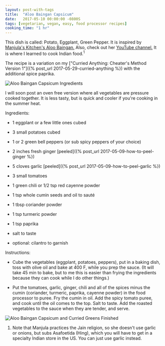 ```yaml
---
layout: post-with-tags
title:  "Aloo Baingan Capsicum"
date:   2017-05-10 00:00:00 -0800S
tags: [vegetarian, vegan, easy, food processor recipes]
cooking_time: "1 hr"
---
```


This dish is called: Potato, Eggplant, Green Pepper. It is inspired by [Manjula's Kitchen's Aloo Baingan.](http://www.manjulaskitchen.com/aloo-baingan-potato-and-eggplant/) Also, check out her [YouTube channel.](https://www.youtube.com/user/Manjulaskitchen) It is where I learned to cook Indian food.<sup>1</sup>

The recipe is a variation on my ["Curried Anything: Cheater's Method Version 1"]({% post_url 2017-05-29-curried-anything %}) with the additional spice paprika. 

<img src="{{ site.url }}/assets/aloo-baingan-capsicum/aloo-baingan-capsicum-ingredients.jpg" alt="Aloo Baingan Capsicum Ingredients" style="max-width: 700px; height: auto;"/>

I will soon post an oven free version where all vegetables are pressure cooked together. It is less tasty, but is quick and cooler if you're cooking in the summer heat. 

Ingredients:
* 1 eggplant or a few little ones cubed
* 3 small potatoes cubed
* 1 or 2 green bell peppers (or sub spicy peppers of your choice)

* 2 inches fresh ginger [peeled]({% post_url 2017-05-09-how-to-peel-ginger %})
* 5 cloves garlic [peeled]({% post_url 2017-05-09-how-to-peel-garlic %})
* 3 small tomatoes
* 1 green chili or 1/2 tsp red cayenne powder

* 1 tsp whole cumin seeds and oil to sauté

* 1 tbsp coriander powder
* 1 tsp turmeric powder
* 1 tsp paprika
* salt to taste

* optional: cilantro to garnish

Instructions:
* Cube the vegetables (eggplant, potatoes, peppers), put in a baking dish, toss with olive oil and bake at 400 F, while you prep the sauce. (It will take 45 min to bake, but to me this is easier than frying the ingredients because they can cook while I do other things.)

* Put the tomatoes, garlic, ginger, chili and all of the spices minus the cumin (coriander, turmeric, paprika, cayenne powder) in the food processor to puree. Fry the cumin in oil. Add the spicy tomato puree, and cook until the oil comes to the top. Salt to taste. Add the roasted vegetables to the sauce when they are tender, and serve.

<img src="{{ site.url }}/assets/aloo-baingan-capsicum/aloo-baingan-capsicum-curried-greens.jpg" alt="Aloo Baingan Capsicum and Curried Greens Finished" style="max-width: 700px; height: auto;"/>

1. Note that Manjula practices the Jain religion, so she doesn't use garlic or onions, but subs Asafoetida (Hing), which you will have to get in a specialty Indian store in the US. You can just use garlic instead.

